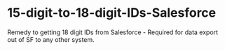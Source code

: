 # 15-digit-to-18-digit-IDs-Salesforce
Remedy to getting 18 digit IDs from Salesforce - Required for data export out of SF to any other system.
